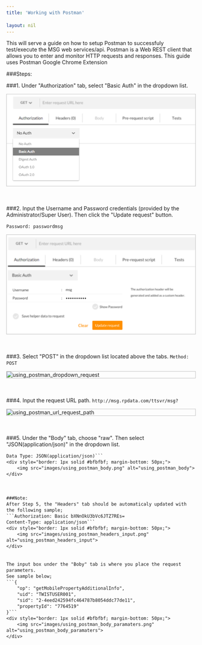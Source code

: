 ```yaml
---
title: 'Working with Postman'

layout: nil
---
```



This will serve a guide on how to setup Postman to successfuly test/execute the MSG web services/api. 
Postman is a Web REST client that allows you to enter and monitor HTTP requests and responses.
This guide uses Postman Google Chrome Extension

###Steps:

###1. Under "Authorization" tab, select "Basic Auth" in the dropdown list. 
<div style="border: 1px solid #bfbfbf; margin-bottom: 50px;">
    <img src="images/using_postman_auth.png" alt="using_postman_auth">
</div>

###2. Input the Username and Password credentials (provided by the Administrator/Super User). Then click the "Update request" button.
```Username: msg
Password: passwordmsg
```
<div style="border: 1px solid #bfbfbf; margin-bottom: 50px;">
    <img src="images/using_postman_auth_input.png" alt="using_postman_auth_input">
</div>

###3. Select "POST" in the dropdown list located above the tabs. 
```Method: POST```
<div style="border: 1px solid #bfbfbf; margin-bottom: 50px;">
    <img src="images/using_postman_dropdown_request.png" alt="using_postman_dropdown_request">
</div>

###4. Input the request URL path.
```http://msg.rpdata.com/ttsvr/msg?```
<div style="border: 1px solid #bfbfbf; margin-bottom: 50px;">
    <img src="images/using_postman_url_request_path.png" alt="using_postman_url_request_path">
</div>

###5. Under the "Body" tab, choose "raw". Then select "JSON(application/json)" in the dropdown list.
```Request Body: raw
Data Type: JSON(application/json)```
<div style="border: 1px solid #bfbfbf; margin-bottom: 50px;">
    <img src="images/using_postman_body.png" alt="using_postman_body">
</div>



###Note:
After Step 5, the "Headers" tab should be automaticaly updated with the following sample;
```Authorization: Basic bXNnOkU3bVc6JTZ7REs=
Content-Type: application/json```
<div style="border: 1px solid #bfbfbf; margin-bottom: 50px;">
    <img src="images/using_postman_headers_input.png" alt="using_postman_headers_input">
</div>


The input box under the "Boby" tab is where you place the request parameters. 
See sample below;
```{
    "op": "getMobilePropertyAdditionalInfo",
    "uid": "TWISTUSER001",
    "sid": "2-4eed242594fc464787b8054ddc77de11",
    "propertyId": "7764519"
}```
<div style="border: 1px solid #bfbfbf; margin-bottom: 50px;">
    <img src="images/using_postman_body_paramaters.png" alt="using_postman_body_paramaters">
</div>
